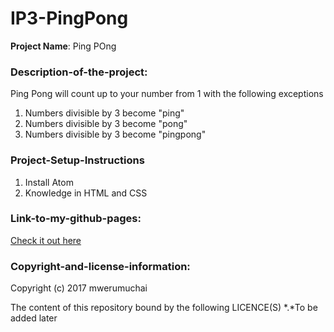 # IP3-PingPong

**Project Name**: Ping POng


### Description-of-the-project:
Ping Pong will count up to your number from 1 with the following exceptions
1. Numbers divisible by 3 become "ping"
2. Numbers divisible by 3 become "pong"
3. Numbers divisible by 3 become "pingpong"

### Project-Setup-Instructions
1. Install Atom
2. Knowledge in HTML and CSS

### Link-to-my-github-pages:
[Check it out here](https://github.com/mwerumuchai/mwerumuchai.github.io.git)


### Copyright-and-license-information:
Copyright (c) 2017 mwerumuchai

The content of this repository bound by the following LICENCE(S)
*.*To be added later
